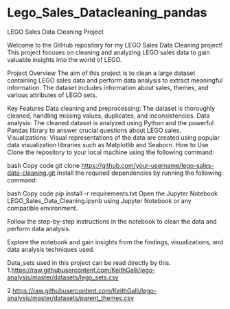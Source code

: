 # Lego_Sales_Datacleaning_pandas
LEGO Sales Data Cleaning Project

Welcome to the GitHub repository for my LEGO Sales Data Cleaning project! This project focuses on cleaning and analyzing LEGO sales data to gain valuable insights into the world of LEGO.

Project Overview
The aim of this project is to clean a large dataset containing LEGO sales data and perform data analysis to extract meaningful information. The dataset includes information about sales, themes, and various attributes of LEGO sets.

Key Features
Data cleaning and preprocessing: The dataset is thoroughly cleaned, handling missing values, duplicates, and inconsistencies.
Data analysis: The cleaned dataset is analyzed using Python and the powerful Pandas library to answer crucial questions about LEGO sales.
Visualizations: Visual representations of the data are created using popular data visualization libraries such as Matplotlib and Seaborn.
How to Use
Clone the repository to your local machine using the following command:

bash Copy code
git clone https://github.com/your-username/lego-sales-data-cleaning.git
Install the required dependencies by running the following command:

bash Copy code
pip install -r requirements.txt
Open the Jupyter Notebook LEGO_Sales_Data_Cleaning.ipynb using Jupyter Notebook or any compatible environment.

Follow the step-by-step instructions in the notebook to clean the data and perform data analysis.

Explore the notebook and gain insights from the findings, visualizations, and data analysis techniques used.

Data_sets used in this project can be read directly by this.
1.https://raw.githubusercontent.com/KeithGalli/lego-analysis/master/datasets/lego_sets.csv


2.https://raw.githubusercontent.com/KeithGalli/lego-analysis/master/datasets/parent_themes.csv
